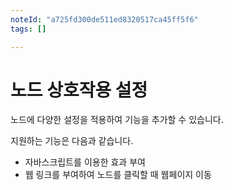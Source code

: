 ```yaml
---
noteId: "a725fd300de511ed8320517ca45ff5f6"
tags: []

---
```


# 노드 상호작용 설정

노드에 다양한 설정을 적용하여 기능을 추가할 수 있습니다.

지원하는 기능은 다음과 같습니다.
- 자바스크립트를 이용한 효과 부여
- 웹 링크를 부여하여 노드를 클릭할 때 웹페이지 이동